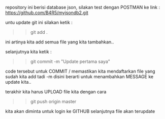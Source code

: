 repository ini berisi database json,
silakan test dengan POSTMAN ke link : https://github.com/B4R5/myjsondb2.git

untu update git ini silakan ketik : 
>> git add .

ini artinya kita add semua file yang kita tambahkan..

selanjutnya kita ketik : 
>> git commit -m "Update pertama saya"

code tersebut untuk COMMIT / memastikan kita mendaftarkan file yang sudah kita add tadi
-m disini berarti untuk menambahkan MESSAGE ke update kita..

terakhir kita harus UPLOAD file kita dengan cara
>> git push origin master

kita akan diminta untuk login ke GITHUB
selanjutnya file akan terupdate
